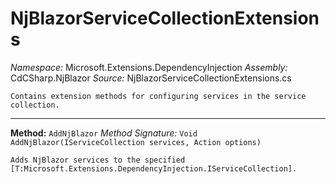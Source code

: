 # NjBlazorServiceCollectionExtensions

*Namespace:* Microsoft.Extensions.DependencyInjection
*Assembly:* CdCSharp.NjBlazor
*Source:* NjBlazorServiceCollectionExtensions.cs



    Contains extension methods for configuring services in the service collection.
    
---

**Method:** `AddNjBlazor`
*Method Signature:* `Void AddNjBlazor(IServiceCollection services, Action options)`


    Adds NjBlazor services to the specified [T:Microsoft.Extensions.DependencyInjection.IServiceCollection].
    


